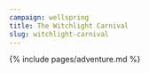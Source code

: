 ```yaml
---
campaign: wellspring
title: The Witchlight Carnival
slug: witchlight-carnival
---
```


{% include pages/adventure.md %}
